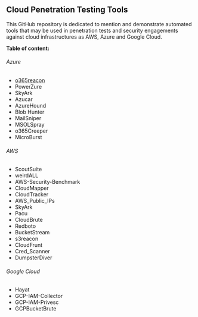 ## Cloud Penetration Testing Tools

This GitHub repository is dedicated to mention and demonstrate automated tools that may be used in penetration tests and security engagements against cloud infrastructures as AWS, Azure and Google Cloud.

**Table of content:**

###### Azure

* [o365reacon](o365reacon)
* PowerZure
* SkyArk
* Azucar
* AzureHound
* Blob Hunter
* MailSniper
* MSOLSpray
* o365Creeper
* MicroBurst

###### AWS
* ScoutSuite
* weirdALL
* AWS-Security-Benchmark
* CloudMapper
* CloudTracker
* AWS_Public_IPs
* SkyArk
* Pacu
* CloudBrute
* Redboto
* BucketStream
* s3reacon
* CloudFrunt
* Cred_Scanner
* DumpsterDiver
    
###### Google Cloud
* Hayat
* GCP-IAM-Collector 
* GCP-IAM-Privesc
* GCPBucketBrute
